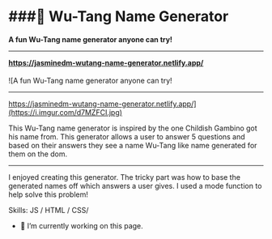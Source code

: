 #  ###🎤 Wu-Tang Name Generator
#### A fun Wu-Tang name generator anyone can try!<hr>https://jasminedm-wutang-name-generator.netlify.app/
![A fun Wu-Tang name generator anyone can try!<hr>https://jasminedm-wutang-name-generator.netlify.app/](https://i.imgur.com/d7MZFCI.jpg)

This Wu-Tang name generator is inspired by the one Childish Gambino got his name from. This generator allows a user to answer 5 questions and based on their answers they see a name Wu-Tang like name generated for them on the dom. 
<hr>
I enjoyed creating this generator. The tricky part was how to base the generated names off which answers a user gives. I used a mode function to help solve this problem!

Skills:  JS / HTML / CSS/ 

- 🔭 I’m currently working on this page. 




